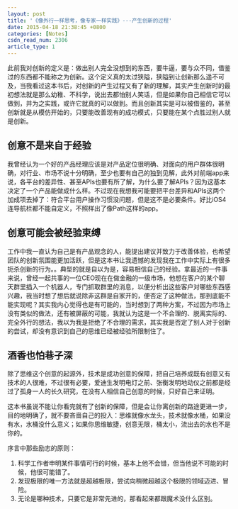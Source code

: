 ```yaml
---
layout: post
title: '《像外行一样思考，像专家一样实践》---产生创新的过程'
date: 2015-04-18 21:38:45 +0800
categories: [Notes]
csdn_read_num: 2306
article_type: 1
---
```



﻿此前我对创新的定义是：做出别人完全没想到的东西，要牛逼，要与众不同，借鉴过的东西都不能称之为创新。这个定义真的太过狭隘，狭隘到让创新那么遥不可及，当我看过这本书后，对创新的产生过程又有了新的理解，其实产生创新时的最初想法就是那么幼稚、不科学，说出去都怕别人笑话，但是如果你自己相信它可以做到，并为之实践，或许它就真的可以做到。而且创新其实是可以被借鉴的，甚至创新就是从模仿开始的，只要能改善现有的成功模式，只要能在某个点胜过别人就是创新。

## 创意不是来自于经验
我曾经认为一个好的产品经理应该是对产品定位很明确、对面向的用户群体很明确，对行业、市场不说十分明确，至少也要有自己的独到见解，此外对前端app来说，各平台的差异性、甚至APIs也要有所了解，为什么要了解APIs？因为这基本决定了一个产品能做成什么样。不过现在我想我可能要把平台差异和APIs这两个加成项去掉了：符合平台用户操作习惯没问题，但是这不是必要条件。好比iOS4连导航栏都不能自定义，不照样出了像Path这样的app。

## 创意可能会被经验束缚
工作中我一直认为自己是有产品观念的人，能提出建议并致力于改善体验，也希望团队的创新氛围能更加活跃，但是这本书让我遗憾的发现我在工作中实际上有很多扼杀创新的行为。。典型的就是自以为是，容易相信自己的经验。拿最近的一件事来说，曾经一起共事的一位CEO现在在做金融的一级市场，他想在客户的某个聊天群里插入一个机器人，专门抓取群里的消息，以便分析出这些客户对哪些东西感兴趣，我当时想了想后就说除非这群是自家开的，便否定了这种做法，那到底能不能实现呢？其实我内心觉得也是有可能的，当时想到了两种方案，不过因为市场上没有类似的做法，还有被屏蔽的可能，我就认为这是一个不合理的、脱离实际的、完全外行的想法，我以为我是拒绝了不合理的需求，其实我是否定了别人对于创新的尝试，却没有意识到自己的思维已经被经验所限制住了。

## 酒香也怕巷子深
除了思维这个创意的起源外，技术是成功创意的保障，把自己培养成既有创意又有技术的人很难，不过很有必要，爱迪生发明电灯之前、张衡发明地动仪之前都是经过了孤身一人的长久研究，在没有人相信自己创意的时候，只好自己来证明。

这本书虽说不能让你看完就有了创新的保障，但是会让你离创新的路途更进一步，目的地明确了，就不要吝啬自己的投入：思维就像水龙头，技术就像水桶，如果没有水，水桶没什么意义；如果你思维敏捷，创意无限，桶太小，流出去的水也不是你的。

序言中那些励志的原则： 
1. 科学工作者申明某件事情可行的时候，基本上他不会错，但当他说不可能的时候，他很可能错了。 
2. 发现极限的唯一方法就是超越极限，尝试向稍微超越这个极限的领域迈进、冒险。 
3. 无论是哪种技术，只要它是非常先进的，那看起来都跟魔术没什么区别。
